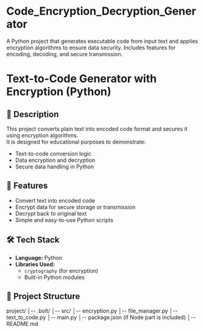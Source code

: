 # Code_Encryption_Decryption_Generator
A Python project that generates executable code from input text and applies encryption algorithms to ensure data security. Includes features for encoding, decoding, and secure transmission.
# Text-to-Code Generator with Encryption (Python)

## 📌 Description
This project converts plain text into encoded code format and secures it using encryption algorithms.  
It is designed for educational purposes to demonstrate:
- Text-to-code conversion logic
- Data encryption and decryption
- Secure data handling in Python

## 🚀 Features
- Convert text into encoded code
- Encrypt data for secure storage or transmission
- Decrypt back to original text
- Simple and easy-to-use Python scripts

## 🛠️ Tech Stack
- **Language:** Python 
- **Libraries Used:**  
  - `cryptography` (for encryption)
  - Built-in Python modules

## 📂 Project Structure
project/
│-- .bolt/
│-- src/
│-- encryption.py
│-- file_manager.py
│-- text_to_code.py
│-- main.py
│-- package.json (if Node part is included)
│-- README.md
